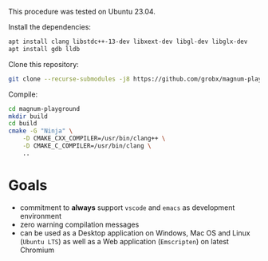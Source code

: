This procedure was tested on Ubuntu 23.04.

Install the dependencies:

``` sh
apt install clang libstdc++-13-dev libxext-dev libgl-dev libglx-dev
apt install gdb lldb
```

Clone this repository:

``` sh
git clone --recurse-submodules -j8 https://github.com/grobx/magnum-playground.git
```

Compile:

``` sh
cd magnum-playground
mkdir build
cd build
cmake -G "Ninja" \
    -D CMAKE_CXX_COMPILER=/usr/bin/clang++ \
    -D CMAKE_C_COMPILER=/usr/bin/clang \
    ..
```

# Goals

- commitment to **always** support `vscode` and `emacs` as development environment
- zero warning compilation messages
- can be used as a Desktop application on Windows, Mac OS and Linux (`Ubuntu LTS`) as well as a Web application (`Emscripten`) on latest Chromium

